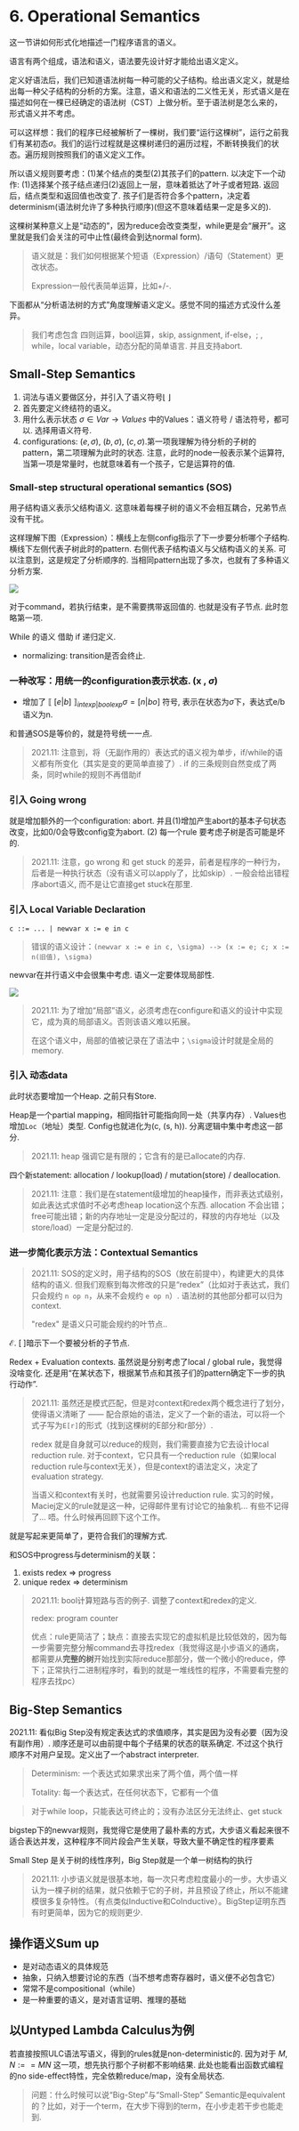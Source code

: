 # 6. Operational Semantics

这一节讲如何形式化地描述一门程序语言的语义。

语言有两个组成，语法和语义，语法要先设计好才能给出语义定义。

定义好语法后，我们已知道语法树每一种可能的父子结构。给出语义定义，就是给出每一种父子结构的分析的方案。注意，语义和语法的二义性无关，形式语义是在描述如何在一棵已经确定的语法树（CST）上做分析。至于语法树是怎么来的，形式语义并不考虑。

可以这样想：我们的程序已经被解析了一棵树，我们要“运行这棵树”，运行之前我们有某初态$\sigma$。我们的运行过程就是这棵树递归的遍历过程，不断转换我们的状态。遍历规则按照我们的语义定义工作。

所以语义规则要考虑：(1)某个结点的类型(2)其孩子们的pattern. 以决定下一个动作: (1)选择某个孩子结点递归(2)返回上一层，意味着抵达了叶子或者短路. 返回后，结点类型和返回值也改变了. 孩子们是否符合多个pattern，决定着determinism(语法树允许了多种执行顺序)(但这不意味着结果一定是多义的).

这棵树某种意义上是“动态的”，因为reduce会改变类型，while更是会“展开”。这里就是我们会关注的可中止性(最终会到达normal form). 

> 语义就是：我们如何根据某个短语（Expression）/语句（Statement）更改状态。
> 
> Expression一般代表简单运算，比如+/-.

下面都从“分析语法树的方式”角度理解语义定义。感觉不同的描述方式没什么差异。

> 我们考虑包含 四则运算，bool运算，skip, assignment, if-else，; , while，local variable，动态分配的简单语言. 并且支持abort.

## Small-Step Semantics

1. 词法与语义要做区分，并引入了语义符号$\lfloor\;\rfloor$
2. 首先要定义终结符的语义。
3. 用什么表示状态 $\sigma \in Var \rightarrow Values$ 中的Values：语义符号 / 语法符号，都可以. 选择用语义符号.
4. configurations: $(e,\sigma)$, $(b, \sigma)$, $(c, \sigma)$.第一项我理解为待分析的子树的pattern，第二项理解为此时的状态. 注意，此时的node一般表示某个运算符, 当第一项是常量时，也就意味着有一个孩子，它是运算符的值.

### Small-step structural operational semantics (SOS)

用子结构语义表示父结构语义. 这意味着每棵子树的语义不会相互耦合，兄弟节点没有干扰。

这样理解下图（Expression）：横线上左侧config指示了下一步要分析哪个子结构. 横线下左侧代表子树此时的pattern. 右侧代表子结构语义与父结构语义的关系. 可以注意到，这是规定了分析顺序的. 当相同pattern出现了多次，也就有了多种语义分析方案.

![](./pics/0x06-01.png)


对于command，若执行结束，是不需要携带返回值的. 也就是没有子节点. 此时忽略第一项.

While 的语义 借助 if 递归定义.

* normalizing: transition是否会终止.

### 一种改写：用统一的configuration表示状态. (x , $\sigma$)

* 增加了 $\llbracket\;[e|b]\;\rrbracket_{intexp|boolexp}\sigma=[n|bo]$ 符号, 表示在状态为$\sigma$下，表达式e/b语义为n.

和普通SOS是等价的，就是符号统一一点.

> 2021.11: 注意到，将（无副作用的）表达式的语义视为单步，if/while的语义都有所变化（其实是变的更简单直接了）. if 的三条规则自然变成了两条，同时while的规则不再借助if

### 引入 Going wrong

就是增加额外的一个configuration: abort. 并且(1)增加产生abort的基本子句状态改变，比如0/0会导致config变为abort. (2) 每一个rule 要考虑子树是否可能是坏的. 

> 2021.11: 注意，go wrong 和 get stuck 的差异，前者是程序的一种行为，后者是一种执行状态（没有语义可以apply了，比如skip）. 一般会给出错程序abort语义, 而不是让它直接get stuck在那里.

### 引入 Local Variable Declaration

```
c ::= ... | newvar x := e in c
```

> 错误的语义设计：`(newvar x := e in c, \sigma) --> (x := e; c; x := n(旧值), \sigma)`

newvar在并行语义中会很集中考虑. 语义一定要体现局部性.

![](./pics/0x06-02.png)

> 2021.11: 为了增加“局部”语义，必须考虑在configure和语义的设计中实现它，成为真的局部语义。否则该语义难以拓展。
> 
> 在这个语义中，局部的值被记录在了语法中；`\sigma`设计时就是全局的memory.

### 引入 动态data

此时状态要增加一个Heap. 之前只有Store.

Heap是一个partial mapping，相同指针可能指向同一处（共享内存）. Values也增加`Loc`（地址）类型. Config也就进化为(c, (s, h)). 分离逻辑中集中考虑这一部分.

> 2021.11: heap 强调它是有限的；它含有的是已allocate的内存.

四个新statement: allocation / lookup(load) / mutation(store) / deallocation.

> 2021.11: 注意：我们是在statement级增加的heap操作，而非表达式级别，如此表达式求值时不必考虑heap location这个东西.
> allocation 不会出错；free可能出错；新的内存地址一定是没分配过的，释放的内存地址（以及store/load）一定是分配过的.

### 进一步简化表示方法：Contextual Semantics

> 2021.11: SOS的定义时，用子结构的SOS（放在前提中），构建更大的具体结构的语义. 但我们观察到每次修改的只是“redex”（比如对于表达式，我们只会规约 `n op n`，从来不会规约 `e op n`）. 语法树的其他部分都可以归为context. 
> 
> "redex" 是语义只可能会规约的叶节点..

$\mathcal{E}$. $[\;]$暗示下一个要被分析的子节点. 

Redex + Evaluation contexts. 虽然说是分别考虑了local / global rule，我觉得没啥变化. 还是用“在某状态下，根据某节点和其孩子们的pattern确定下一步的执行动作”.

> 2021.11: 虽然还是模式匹配，但是对context和redex两个概念进行了划分，使得语义清晰了 —— 配合原始的语法，定义了一个新的语法，可以将一个式子写为`E[r]`的形式（找到这棵树的E部分和r部分）.
> 
> redex 就是自身就可以reduce的规则，我们需要直接为它去设计local reduction rule. 对于context，它只具有一个reduction rule（如果local reduction rule与context无关），但是context的语法定义，决定了evaluation strategy.
> 
> 当语义和context有关时，也就需要另设计reduction rule. 实习的时候，Maciej定义的rule就是这一种，记得邮件里有讨论它的抽象机... 有些不记得了... 唔。什么时候再回顾下这个工作。

就是写起来更简单了，更符合我们的理解方式.

和SOS中progress与determinism的关联：
1. exists redex => progress
2. unique redex => determinism

> 2021.11: bool计算短路与否的例子. 调整了context和redex的定义.
> 
> redex: program counter 
> 
> 优点：rule更简洁了；缺点：直接去实现它的虚拟机是比较低效的，因为每一步需要完整分解command去寻找redex（我觉得这是小步语义的通病，都需要从**完整的树**开始找到实际reduce那部分，做一个微小的reduce，停下；正常执行二进制程序时，看到的就是一堆线性的程序，不需要看完整的程序去找pc）
## Big-Step Semantics

2021.11: 看似Big Step没有规定表达式的求值顺序，其实是因为没有必要（因为没有副作用）. 顺序还是可以由前提中每个子结果的状态的联系确定. 不过这个执行顺序不对用户呈现。定义出了一个abstract interpreter.

> Determinism: 一个表达式如果求出来了两个值，两个值一样
> 
> Totality: 每一个表达式，在任何状态下，它都有一个值

> 对于while loop，只能表达可终止的；没有办法区分无法终止、get stuck

bigstep下的newvar规则，我觉得它是使用了最朴素的方式，大步语义看起来很不适合表达并发，这种程序不同片段会产生关联，导致大量不确定性的程序要素

Small Step 是关于树的线性序列，Big Step就是一个单一树结构的执行

> 2021.11: 小步语义就是很基本地，每一次只考虑粒度最小的一步。大步语义认为一棵子树的结果，就只依赖于它的子树，并且预设了终止，所以不能建模很多复杂特性。（有点类似Inductive和CoInductive）。BigStep证明东西有时更简单，因为它的规则更少.

## 操作语义Sum up

* 是对动态语义的具体规范
* 抽象，只纳入想要讨论的东西（当不想考虑寄存器时，语义便不必包含它）
* 常常不是compositional（while）
* 是一种重要的语义，是对语言证明、推理的基础

## 以Untyped Lambda Calculus为例

若直接按照ULC语法写语义，得到的rules就是non-deterministic的. 因为对于 $M,N :== M N$ 这一项，想先执行那个子树都不影响结果. 此处也能看出函数式编程的no side-effect特性，完全依赖reduce/map，没有全局状态.

> 问题：什么时候可以说“Big-Step”与“Small-Step” Semantic是equivalent的？比如，对于一个term，在大步下得到的term，在小步走若干步也能走到.